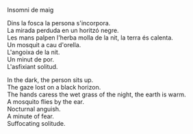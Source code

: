 Insomni de maig  
  
Dins la fosca la persona s'incorpora.  
La mirada perduda en un horitzó negre.  
Les mans palpen l'herba molla de la nit, la terra és calenta.  
Un mosquit a cau d'orella.  
L'angoixa de la nit.  
Un minut de por.  
L'asfixiant solitud.  
  
In the dark, the person sits up.  
The gaze lost on a black horizon.  
The hands caress the wet grass of the night, the earth is warm.  
A mosquito flies by the ear.  
Nocturnal anguish.  
A minute of fear.  
Suffocating solitude.  